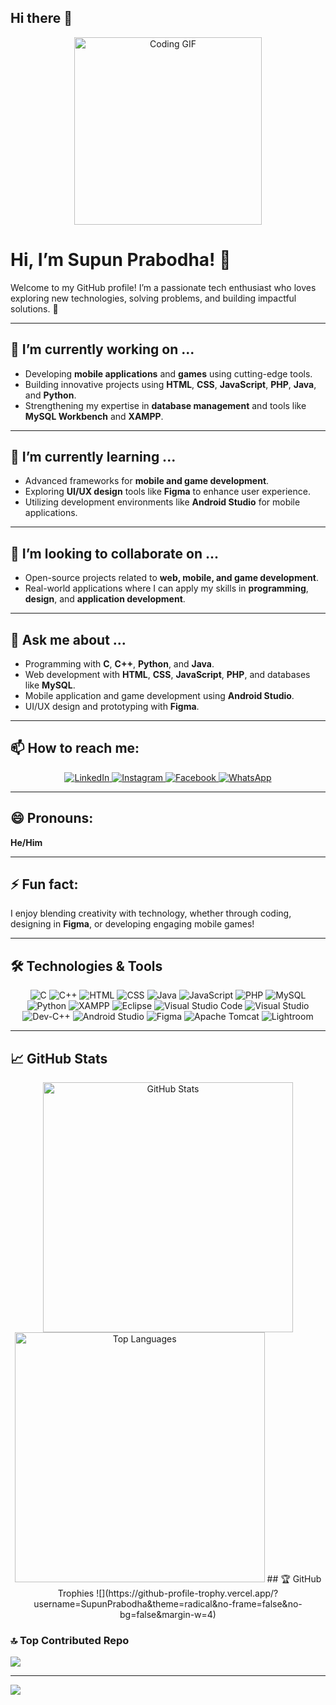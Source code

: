 ## Hi there 👋

<!--
**SupunPrabodha/SupunPrabodha** is a ✨ _special_ ✨ repository because its `README.md` (this file) appears on your GitHub profile.

Here are some ideas to get you started:

- 🔭 I’m currently working on ...
- 🌱 I’m currently learning ...
- 👯 I’m looking to collaborate on ...
- 🤔 I’m looking for help with ...
- 💬 Ask me about ...
- 📫 How to reach me: ...
- 😄 Pronouns: ...
- ⚡ Fun fact: ...
-->

<p align="center">
  <img src="https://media.giphy.com/media/u2pmTWUi0MXjyrMaVj/giphy.gif?cid=790b7611wf79qly8p72n85htatikdog8aax4z6ufixpwyfbp&ep=v1_gifs_search&rid=giphy.gif&ct=g" alt="Coding GIF" width="300">
</p>

# Hi, I’m Supun Prabodha! 👋  

Welcome to my GitHub profile! I’m a passionate tech enthusiast who loves exploring new technologies, solving problems, and building impactful solutions. 🚀  

---

## 🔭 I’m currently working on ...
- Developing **mobile applications** and **games** using cutting-edge tools.  
- Building innovative projects using **HTML**, **CSS**, **JavaScript**, **PHP**, **Java**, and **Python**.  
- Strengthening my expertise in **database management** and tools like **MySQL Workbench** and **XAMPP**.  

---

## 🌱 I’m currently learning ...
- Advanced frameworks for **mobile and game development**.  
- Exploring **UI/UX design** tools like **Figma** to enhance user experience.  
- Utilizing development environments like **Android Studio** for mobile applications.  

---

## 👯 I’m looking to collaborate on ...
- Open-source projects related to **web, mobile, and game development**.  
- Real-world applications where I can apply my skills in **programming**, **design**, and **application development**.  

---

## 💬 Ask me about ...
- Programming with **C**, **C++**, **Python**, and **Java**.  
- Web development with **HTML**, **CSS**, **JavaScript**, **PHP**, and databases like **MySQL**.  
- Mobile application and game development using **Android Studio**.  
- UI/UX design and prototyping with **Figma**.  

---

## 📫 How to reach me:
<p align="center">
  <a href="https://www.linkedin.com/in/supun-liyanage-6226b1248" target="_blank">
    <img src="https://img.shields.io/badge/LinkedIn-0A66C2?style=for-the-badge&logo=linkedin&logoColor=white" alt="LinkedIn">
  </a>
  <a href="https://www.instagram.com/supun/profilecard/?igsh=aWFkMnV0dmNvbnlw" target="_blank">
    <img src="https://img.shields.io/badge/Instagram-E4405F?style=for-the-badge&logo=instagram&logoColor=white" alt="Instagram">
  </a>
  <a href="https://www.facebook.com/profile.php?id=100078227186023&mibextid=ZbWKwL" target="_blank">
    <img src="https://img.shields.io/badge/Facebook-1877F2?style=for-the-badge&logo=facebook&logoColor=white" alt="Facebook">
  </a>
  <a href="https://wa.me/711911015" target="_blank">
    <img src="https://img.shields.io/badge/WhatsApp-25D366?style=for-the-badge&logo=whatsapp&logoColor=white" alt="WhatsApp">
  </a>
</p>

---

## 😄 Pronouns:
**He/Him**

---

## ⚡ Fun fact:
I enjoy blending creativity with technology, whether through coding, designing in **Figma**, or developing engaging mobile games!

---

## 🛠️ Technologies & Tools
<p align="center">
  <img src="https://img.shields.io/badge/C-A8B9CC?style=for-the-badge&logo=c&logoColor=white" alt="C">
  <img src="https://img.shields.io/badge/C++-00599C?style=for-the-badge&logo=cplusplus&logoColor=white" alt="C++">
  <img src="https://img.shields.io/badge/HTML-E34F26?style=for-the-badge&logo=html5&logoColor=white" alt="HTML">
  <img src="https://img.shields.io/badge/CSS-1572B6?style=for-the-badge&logo=css3&logoColor=white" alt="CSS">
  <img src="https://img.shields.io/badge/Java-007396?style=for-the-badge&logo=java&logoColor=white" alt="Java">
  <img src="https://img.shields.io/badge/JavaScript-F7DF1E?style=for-the-badge&logo=javascript&logoColor=black" alt="JavaScript">
  <img src="https://img.shields.io/badge/PHP-777BB4?style=for-the-badge&logo=php&logoColor=white" alt="PHP">
  <img src="https://img.shields.io/badge/MySQL-4479A1?style=for-the-badge&logo=mysql&logoColor=white" alt="MySQL">
  <img src="https://img.shields.io/badge/Python-3776AB?style=for-the-badge&logo=python&logoColor=white" alt="Python">
  <img src="https://img.shields.io/badge/XAMPP-FB7A24?style=for-the-badge&logo=xampp&logoColor=white" alt="XAMPP">
  <img src="https://img.shields.io/badge/Eclipse-2C2255?style=for-the-badge&logo=eclipse&logoColor=white" alt="Eclipse">
  <img src="https://img.shields.io/badge/VS%20Code-0078D4?style=for-the-badge&logo=visualstudiocode&logoColor=white" alt="Visual Studio Code">
  <img src="https://img.shields.io/badge/Visual%20Studio-5C2D91?style=for-the-badge&logo=visualstudio&logoColor=white" alt="Visual Studio">
  <img src="https://img.shields.io/badge/DevC++-2C2C2C?style=for-the-badge&logo=cplusplus&logoColor=white" alt="Dev-C++">
  <img src="https://img.shields.io/badge/Android%20Studio-3DDC84?style=for-the-badge&logo=androidstudio&logoColor=white" alt="Android Studio">
  <img src="https://img.shields.io/badge/Figma-F24E1E?style=for-the-badge&logo=figma&logoColor=white" alt="Figma">
  <img src="https://img.shields.io/badge/Tomcat-F8DC75?style=for-the-badge&logo=apachetomcat&logoColor=black" alt="Apache Tomcat">
  <img src="https://img.shields.io/badge/Lightroom-31A8FF?style=for-the-badge&logo=adobelightroom&logoColor=white" alt="Lightroom">
</p>

---

## 📈 GitHub Stats
<p align="center">
  <img src="https://github-readme-stats.vercel.app/api?username=SupunPrabodha&show_icons=true&theme=radical" alt="GitHub Stats" width="400">
  <img src="https://github-readme-stats.vercel.app/api/top-langs/?username=SupunPrabodha&layout=compact&theme=radical" alt="Top Languages" width="400">
<!--
<img src="https://github-readme-streak-stats.herokuapp.com/?user=SupunPrabodha&theme=dark&hide_border=false" alt="Streaks" width="400">
</p>
-->
## 🏆 GitHub Trophies
![](https://github-profile-trophy.vercel.app/?username=SupunPrabodha&theme=radical&no-frame=false&no-bg=false&margin-w=4)

### 🔝 Top Contributed Repo

![](https://github-contributor-stats.vercel.app/api?username=SupunPrabodha&limit=5&theme=dark&combine_all_yearly_contributions=true)

---

[![](https://visitcount.itsvg.in/api?id=SupunPrabodha&icon=0&color=0)](https://visitcount.itsvg.in)

<!-- Proudly created with GPRM ( https://gprm.itsvg.in ) -->
